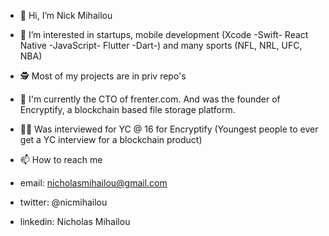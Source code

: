 - 👋 Hi, I’m Nick Mihailou 
- 👀 I’m interested in startups, mobile development (Xcode -Swift- React Native -JavaScript- Flutter -Dart-) and many sports (NFL, NRL, UFC, NBA)
- 🕵️ Most of my projects are in priv repo's
- 🤝 I'm currently the CTO of frenter.com. And was the founder of Encryptify, a blockchain based file storage platform. 
- 🧑‍💻 Was interviewed for YC @ 16 for Encryptify (Youngest people to ever get a YC interview for a blockchain product) 
- 📫 How to reach me 

- email: nicholasmihailou@gmail.com
- twitter: @nicmihailou
- linkedin: Nicholas Mihailou

<!---
NickPMAUS/NickPMAUS is a ✨ special ✨ repository because its `README.md` (this file) appears on your GitHub profile.
You can click the Preview link to take a look at your changes.
--->
